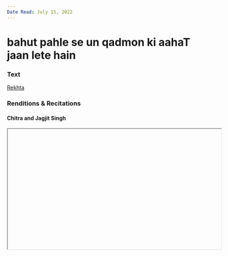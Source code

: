 ```yaml
---
Date Read: July 15, 2022
---
```


# bahut pahle se un qadmon ki aahaT jaan lete hain

### Text
[Rekhta](https://www.rekhta.org/ghazals/bahut-pahle-se-un-qadmon-kii-aahat-jaan-lete-hain-firaq-gorakhpuri-ghazals?lang=ur)

### Renditions & Recitations

#### Chitra and Jagjit Singh

<iframe width="560" height="315" src="https://www.youtube.com/embed/Rfn7oLlx9Lo

https://www.youtube.com/embed/UCRJQLDadaY" title="YouTube video player" frameborder="0" allow="accelerometer; autoplay; clipboard-write; encrypted-media; gyroscope; picture-in-picture" allowfullscreen></iframe>

